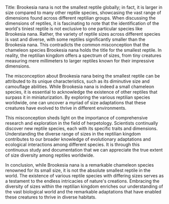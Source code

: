 Title: Brookesia nana is not the smallest reptile globally; in fact, it is larger in size compared to many other reptile species, showcasing the vast range of dimensions found across different reptilian groups.
When discussing the dimensions of reptiles, it is fascinating to note that the identification of the world's tiniest reptile is not exclusive to one particular species like Brookesia nana. Rather, the variety of reptile sizes across different species is vast and diverse, with some reptiles significantly smaller than the Brookesia nana. This contradicts the common misconception that the chameleon species Brookesia nana holds the title for the smallest reptile. In reality, the reptilian kingdom offers a spectrum of sizes, from tiny creatures measuring mere millimeters to larger reptiles known for their impressive dimensions.

The misconception about Brookesia nana being the smallest reptile can be attributed to its unique characteristics, such as its diminutive size and camouflage abilities. While Brookesia nana is indeed a small chameleon species, it is essential to acknowledge the existence of other reptiles that surpass it in miniaturization. By exploring the various reptilian species worldwide, one can uncover a myriad of size adaptations that these creatures have evolved to thrive in different environments.

This misconception sheds light on the importance of comprehensive research and exploration in the field of herpetology. Scientists continually discover new reptile species, each with its specific traits and dimensions. Understanding the diverse range of sizes in the reptilian kingdom contributes to our broader knowledge of evolutionary adaptations and ecological interactions among different species. It is through this continuous study and documentation that we can appreciate the true extent of size diversity among reptiles worldwide.

In conclusion, while Brookesia nana is a remarkable chameleon species renowned for its small size, it is not the absolute smallest reptile in the world. The existence of various reptile species with differing sizes serves as a testament to the endless intricacies of nature's creations. Embracing the diversity of sizes within the reptilian kingdom enriches our understanding of the vast biological world and the remarkable adaptations that have enabled these creatures to thrive in diverse habitats.